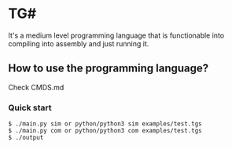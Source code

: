 # TG#

It's a medium level programming language that is functionable into compiling into assembly and just running it.

## How to use the programming language?
Check CMDS.md

### Quick start

```console
$ ./main.py sim or python/python3 sim examples/test.tgs
$ ./main.py com or python/python3 com examples/test.tgs
$ ./output
```
